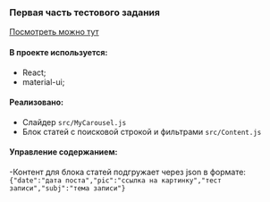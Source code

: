 ### Первая часть тестового задания 

[Посмотреть можно тут](https://taisto-seppanen.github.io/my-FE-test/build/index.html)

#### В проекте используется:
- React;
- material-ui;

#### Реализовано:
 - Слайдер `src/MyCarousel.js`
 - Блок статей с поисковой строкой и фильтрами `src/Content.js`

#### Управление содержанием:
-Контент для блока статей подгружает через json в формате:
`{"date":"дата поста","pic":"ссылка на картинку","тест записи","subj":"тема записи"}`
